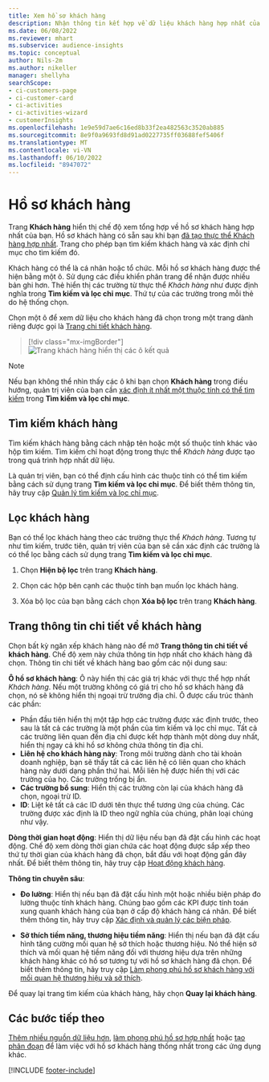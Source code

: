 ```yaml
---
title: Xem hồ sơ khách hàng
description: Nhận thông tin kết hợp về dữ liệu khách hàng hợp nhất của bạn.
ms.date: 06/08/2022
ms.reviewer: mhart
ms.subservice: audience-insights
ms.topic: conceptual
author: Nils-2m
ms.author: nikeller
manager: shellyha
searchScope:
- ci-customers-page
- ci-customer-card
- ci-activities
- ci-activities-wizard
- customerInsights
ms.openlocfilehash: 1e9e59d7ae6c16ed8b33f2ea482563c3520ab885
ms.sourcegitcommit: 8e9f0a9693fd8d91ad0227735ff03688fef5406f
ms.translationtype: MT
ms.contentlocale: vi-VN
ms.lasthandoff: 06/10/2022
ms.locfileid: "8947072"
---
```

# <a name="customer-profiles"></a>Hồ sơ khách hàng

Trang **Khách hàng** hiển thị chế độ xem tổng hợp về hồ sơ khách hàng hợp nhất của bạn. Hồ sơ khách hàng có sẵn sau khi bạn [đã tạo thực thể Khách hàng hợp nhất](data-unification.md). Trang cho phép bạn tìm kiếm khách hàng và xác định chỉ mục cho tìm kiếm đó.

Khách hàng có thể là cá nhân hoặc tổ chức. Mỗi hồ sơ khách hàng được thể hiện bằng một ô. Sử dụng các điều khiển phân trang để nhận được nhiều bản ghi hơn. Thẻ hiển thị các trường từ thực thể *Khách hàng* như được định nghĩa trong **Tìm kiếm và lọc chỉ mục**. Thứ tự của các trường trong mỗi thẻ do hệ thống chọn.

Chọn một ô để xem dữ liệu cho khách hàng đã chọn trong một trang dành riêng được gọi là [Trang chi tiết khách hàng](customer-profiles.md#customer-details-page).

> [!div class="mx-imgBorder"]
> ![Trang khách hàng hiển thị các ô kết quả](media/customers-page-result-tiles-B2C.png "Trang khách hàng hiển thị các ô kết quả")

> [!NOTE]
> Nếu bạn không thể nhìn thấy các ô khi bạn chọn **Khách hàng** trong điều hướng, quản trị viên của bạn cần [xác định ít nhất một thuộc tính có thể tìm kiếm](search-filter-index.md) trong **Tìm kiếm và lọc chỉ mục**.

## <a name="search-for-customers"></a>Tìm kiếm khách hàng

Tìm kiếm khách hàng bằng cách nhập tên hoặc một số thuộc tính khác vào hộp tìm kiếm. Tìm kiếm chỉ hoạt động trong thực thể *Khách hàng* được tạo trong quá trình hợp nhất dữ liệu.

Là quản trị viên, bạn có thể định cấu hình các thuộc tính có thể tìm kiếm bằng cách sử dụng trang **Tìm kiếm và lọc chỉ mục**. Để biết thêm thông tin, hãy truy cập [Quản lý tìm kiếm và lọc chỉ mục](search-filter-index.md).

## <a name="filter-customers"></a>Lọc khách hàng

Bạn có thể lọc khách hàng theo các trường thực thể *Khách hàng*. Tương tự như tìm kiếm, trước tiên, quản trị viên của bạn sẽ cần xác định các trường là có thể lọc bằng cách sử dụng trang **Tìm kiếm và lọc chỉ mục**.

1. Chọn **Hiện bộ lọc** trên trang **Khách hàng**.

1. Chọn các hộp bên cạnh các thuộc tính bạn muốn lọc khách hàng.

1. Xóa bộ lọc của bạn bằng cách chọn **Xóa bộ lọc** trên trang **Khách hàng**.

## <a name="customer-details-page"></a>Trang thông tin chi tiết về khách hàng

Chọn bất kỳ ngăn xếp khách hàng nào để mở **Trang thông tin chi tiết về khách hàng**. Chế độ xem này chứa thông tin hợp nhất cho khách hàng đã chọn. Thông tin chi tiết về khách hàng bao gồm các nội dung sau:

**Ô hồ sơ khách hàng**: Ô này hiển thị các giá trị khác với thực thể hợp nhất *Khách hàng*. Nếu một trường không có giá trị cho hồ sơ khách hàng đã chọn, nó sẽ không hiển thị ngoại trừ trường địa chỉ. Ô được cấu trúc thành các phần:

- Phần đầu tiên hiển thị một tập hợp các trường được xác định trước, theo sau là tất cả các trường là một phần của tìm kiếm và lọc chỉ mục. Tất cả các trường liên quan đến địa chỉ được kết hợp thành một dòng duy nhất, hiển thị ngay cả khi hồ sơ không chứa thông tin địa chỉ.
- **Liên hệ cho khách hàng này**: Trong môi trường dành cho tài khoản doanh nghiệp, bạn sẽ thấy tất cả các liên hệ có liên quan cho khách hàng này dưới dạng phần thứ hai. Mỗi liên hệ được hiển thị với các trường của họ. Các trường trống bị ẩn.
- **Các trường bổ sung**: Hiển thị các trường còn lại của khách hàng đã chọn, ngoại trừ ID.
- **ID**: Liệt kê tất cả các ID dưới tên thực thể tương ứng của chúng. Các trường được xác định là ID theo ngữ nghĩa của chúng, phân loại chúng như vậy.

**Dòng thời gian hoạt động**: Hiển thị dữ liệu nếu bạn đã đặt cấu hình các hoạt động. Chế độ xem dòng thời gian chứa các hoạt động được sắp xếp theo thứ tự thời gian của khách hàng đã chọn, bắt đầu với hoạt động gần đây nhất. Để biết thêm thông tin, hãy truy cập [Hoạt động khách hàng](activities.md).

**Thông tin chuyên sâu**:

- **Đo lường**: Hiển thị nếu bạn đã đặt cấu hình một hoặc nhiều biện pháp đo lường thuộc tính khách hàng. Chúng bao gồm các KPI được tính toán xung quanh khách hàng của bạn ở cấp độ khách hàng cá nhân. Để biết thêm thông tin, hãy truy cập [Xác định và quản lý các biện pháp](measures.md).

- **Sở thích tiềm năng, thương hiệu tiềm năng**: Hiển thị nếu bạn đã đặt cấu hình tăng cường mối quan hệ sở thích hoặc thương hiệu. Nó thể hiện sở thích và mối quan hệ tiềm năng đối với thương hiệu dựa trên những khách hàng khác có hồ sơ tương tự với hồ sơ khách hàng đã chọn. Để biết thêm thông tin, hãy truy cập [Làm phong phú hồ sơ khách hàng với mối quan hệ thương hiệu và sở thích](enrichment-microsoft.md).

Để quay lại trang tìm kiếm của khách hàng, hãy chọn **Quay lại khách hàng**.

## <a name="next-steps"></a>Các bước tiếp theo

[Thêm nhiều nguồn dữ liệu hơn](data-sources.md), [làm phong phú hồ sơ hợp nhất](enrichment-hub.md) hoặc [tạo phân đoạn](segments.md) để làm việc với hồ sơ khách hàng thống nhất trong các ứng dụng khác.

[!INCLUDE [footer-include](includes/footer-banner.md)]
